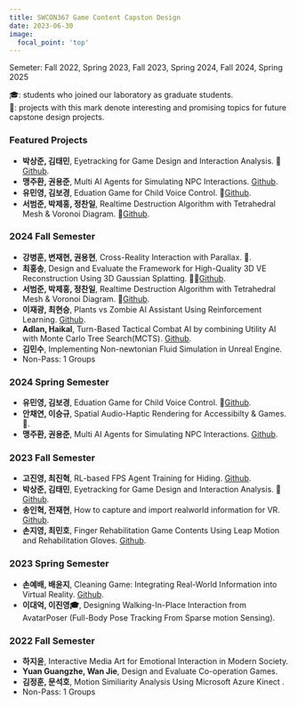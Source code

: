 ```yaml
---
title: SWCON367 Game Content Capston Design
date: 2023-06-30
image:
  focal_point: 'top'
---
```

Semeter: Fall 2022, Spring 2023, Fall 2023, Spring 2024, Fall 2024, Spring 2025
<!--more-->
🎓: students who joined our laboratory as graduate students.<br>
🔬: projects with this mark denote interesting and promising topics for future capstone design projects.<br>

### Featured Projects
- **박상준, 김태민**, Eyetracking for Game Design and Interaction Analysis. 🔬[Github](https://github.com/sangjun12458/VR_EyeHaptics_Pinball).
- **맹주환, 권용준**, Multi AI Agents for Simulating NPC Interactions. [Github](https://github.com/JuhwanMaeng/capstone_2024-1).
- **유민영, 김보경**, Eduation Game for Child Voice Control. 🔬[Github](https://github.com/bogyeongkim/GCcapstone_project).
- **서범준, 박제홍, 정찬일**, Realtime Destruction Algorithm with Tetrahedral Mesh & Voronoi Diagram. 🔬[Github](https://github.com/Seo-BJ/RealTimeDesruction).

### 2024 Fall Semester
- **강병훈, 변재현, 권용현**, Cross-Reality Interaction with Parallax. 🔬.
- **최홍송**, Design and Evaluate the Framework for High-Quality 3D VE Reconstruction Using 3D Gaussian Splatting. 🔬🔬[Github](https://dev.azure.com/kbh1933/_git/CrossRealityParallax).
- **서범준, 박제홍, 정찬일**, Realtime Destruction Algorithm with Tetrahedral Mesh & Voronoi Diagram. 🔬[Github](https://github.com/Seo-BJ/RealTimeDesruction).
- **이재광, 최현승**, Plants vs Zombie AI Assistant Using Reinforcement Learning. [Github](https://github.com/CuriHuS/Plant-vs-Zombie-AI-Assistant).
- **Adlan, Haikal**, Turn-Based Tactical Combat AI by combining Utility AI with Monte
Carlo Tree Search(MCTS). [Github](https://github.com/ZleashX/Combat-Tactical-AI).
- **김민수**, Implementing Non-newtonian Fluid Simulation in Unreal Engine. 
- Non-Pass: 1 Groups

### 2024 Spring Semester
- **유민영, 김보경**, Eduation Game for Child Voice Control. 🔬[Github](https://github.com/bogyeongkim/GCcapstone_project).
- **안채연, 이승규**, Spatial Audio-Haptic Rendering for Accessibilty & Games. 🔬.
- **맹주환, 권용준**, Multi AI Agents for Simulating NPC Interactions. [Github](https://github.com/JuhwanMaeng/capstone_2024-1).

### 2023 Fall Semester
- **고진영, 최진혁**, RL-based FPS Agent Training for Hiding. [Github](https://github.com/jimmy5830/FPSprototype).
- **박상준, 김태민**, Eyetracking for Game Design and Interaction Analysis. 🔬[Github](https://github.com/sangjun12458/VR_EyeHaptics_Pinball). 
- **송인혁, 전재현**, How to capture and import realworld information for VR. [Github](https://github.com/23-2-GameCapstoneDseign).
- **손지영, 최민호**, Finger Rehabilitation Game Contents Using Leap Motion and Rehabilitation Gloves. [Github](https://github.com/jyyyi/2023GCD.git).

### 2023 Spring Semester
- **손예배, 배윤지**, Cleaning Game: Integrating Real-World Information into Virtual Reality. [Github](https://github.com/baeyunji/cleaning_with_VR_distraction).
- **이대억, 이진영🎓**, Designing Walking-In-Place Interaction from AvatarPoser (Full-Body Pose Tracking From Sparse motion Sensing). 

### 2022 Fall Semester
- **하지윤**, Interactive Media Art for Emotional Interaction in Modern Society.
- **Yuan Guangzhe, Wan Jie**, Design and Evaluate Co-operation Games.
- **김정훈, 문석호**, Motion Similiarity Analysis Using Microsoft Azure Kinect .
- Non-Pass: 1 Groups